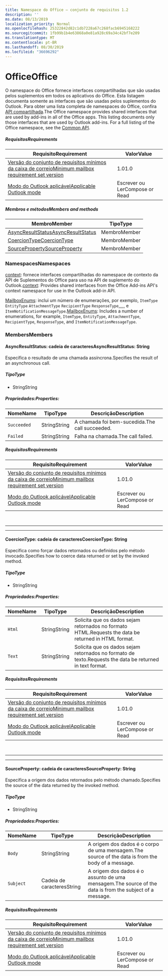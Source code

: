 ```yaml
---
title: Namespace do Office – conjunto de requisitos 1.2
description: ''
ms.date: 08/13/2019
localization_priority: Normal
ms.openlocfilehash: 25322842d82c1db7228a67c268facb6945168222
ms.sourcegitcommit: 1fb99b1b4e63868a0e81a928c69a34c42bf7e209
ms.translationtype: MT
ms.contentlocale: pt-BR
ms.lasthandoff: 08/30/2019
ms.locfileid: "36696292"
---
```

# <a name="office"></a><span data-ttu-id="e7a92-102">Office</span><span class="sxs-lookup"><span data-stu-id="e7a92-102">Office</span></span>

<span data-ttu-id="e7a92-p101">O namespace do Office fornece interfaces compartilhadas que são usadas pelos suplementos em todos os aplicativos do Office. Esta listagem documenta somente as interfaces que são usadas pelos suplementos do Outlook. Para obter uma lista completa de namespaces do Office, confira [API compartilhada](/javascript/api/office).</span><span class="sxs-lookup"><span data-stu-id="e7a92-p101">The Office namespace provides shared interfaces that are used by add-ins in all of the Office apps. This listing documents only those interfaces that are used by Outlook add-ins. For a full listing of the Office namespace, see the [Common API](/javascript/api/office).</span></span>

##### <a name="requirements"></a><span data-ttu-id="e7a92-105">Requisitos</span><span class="sxs-lookup"><span data-stu-id="e7a92-105">Requirements</span></span>

|<span data-ttu-id="e7a92-106">Requisito</span><span class="sxs-lookup"><span data-stu-id="e7a92-106">Requirement</span></span>| <span data-ttu-id="e7a92-107">Valor</span><span class="sxs-lookup"><span data-stu-id="e7a92-107">Value</span></span>|
|---|---|
|[<span data-ttu-id="e7a92-108">Versão do conjunto de requisitos mínimos da caixa de correio</span><span class="sxs-lookup"><span data-stu-id="e7a92-108">Minimum mailbox requirement set version</span></span>](/office/dev/add-ins/reference/requirement-sets/outlook-api-requirement-sets)| <span data-ttu-id="e7a92-109">1.0</span><span class="sxs-lookup"><span data-stu-id="e7a92-109">1.0</span></span>|
|[<span data-ttu-id="e7a92-110">Modo do Outlook aplicável</span><span class="sxs-lookup"><span data-stu-id="e7a92-110">Applicable Outlook mode</span></span>](/outlook/add-ins/#extension-points)| <span data-ttu-id="e7a92-111">Escrever ou Ler</span><span class="sxs-lookup"><span data-stu-id="e7a92-111">Compose or Read</span></span>|

##### <a name="members-and-methods"></a><span data-ttu-id="e7a92-112">Membros e métodos</span><span class="sxs-lookup"><span data-stu-id="e7a92-112">Members and methods</span></span>

| <span data-ttu-id="e7a92-113">Membro</span><span class="sxs-lookup"><span data-stu-id="e7a92-113">Member</span></span> | <span data-ttu-id="e7a92-114">Tipo</span><span class="sxs-lookup"><span data-stu-id="e7a92-114">Type</span></span> |
|--------|------|
| [<span data-ttu-id="e7a92-115">AsyncResultStatus</span><span class="sxs-lookup"><span data-stu-id="e7a92-115">AsyncResultStatus</span></span>](#asyncresultstatus-string) | <span data-ttu-id="e7a92-116">Membro</span><span class="sxs-lookup"><span data-stu-id="e7a92-116">Member</span></span> |
| [<span data-ttu-id="e7a92-117">CoercionType</span><span class="sxs-lookup"><span data-stu-id="e7a92-117">CoercionType</span></span>](#coerciontype-string) | <span data-ttu-id="e7a92-118">Membro</span><span class="sxs-lookup"><span data-stu-id="e7a92-118">Member</span></span> |
| [<span data-ttu-id="e7a92-119">SourceProperty</span><span class="sxs-lookup"><span data-stu-id="e7a92-119">SourceProperty</span></span>](#sourceproperty-string) | <span data-ttu-id="e7a92-120">Membro</span><span class="sxs-lookup"><span data-stu-id="e7a92-120">Member</span></span> |

### <a name="namespaces"></a><span data-ttu-id="e7a92-121">Namespaces</span><span class="sxs-lookup"><span data-stu-id="e7a92-121">Namespaces</span></span>

<span data-ttu-id="e7a92-122">[context](office.context.md): fornece interfaces compartilhadas do namespace de contexto da API de Suplementos do Office para uso na API de suplemento do Outlook.</span><span class="sxs-lookup"><span data-stu-id="e7a92-122">[context](office.context.md): Provides shared interfaces from the Office Add-ins API's context namespace for use in the Outlook add-in API.</span></span>

<span data-ttu-id="e7a92-123">[MailboxEnums](/javascript/api/outlook/office.mailboxenums.attachmenttype?view=outlook-js-1.2): inclui um número de enumerações, por exemplo, `ItemType` `EntityType` `AttachmentType` `RecipientType` `ResponseType`,,,,, e `ItemNotificationMessageType`.</span><span class="sxs-lookup"><span data-stu-id="e7a92-123">[MailboxEnums](/javascript/api/outlook/office.mailboxenums.attachmenttype?view=outlook-js-1.2): Includes a number of enumerations, for example, `ItemType`, `EntityType`, `AttachmentType`, `RecipientType`, `ResponseType`, and `ItemNotificationMessageType`.</span></span>

### <a name="members"></a><span data-ttu-id="e7a92-124">Members</span><span class="sxs-lookup"><span data-stu-id="e7a92-124">Members</span></span>

#### <a name="asyncresultstatus-string"></a><span data-ttu-id="e7a92-125">AsyncResultStatus: cadeia de caracteres</span><span class="sxs-lookup"><span data-stu-id="e7a92-125">AsyncResultStatus: String</span></span>

<span data-ttu-id="e7a92-126">Especifica o resultado de uma chamada assíncrona.</span><span class="sxs-lookup"><span data-stu-id="e7a92-126">Specifies the result of an asynchronous call.</span></span>

##### <a name="type"></a><span data-ttu-id="e7a92-127">Tipo</span><span class="sxs-lookup"><span data-stu-id="e7a92-127">Type</span></span>

*   <span data-ttu-id="e7a92-128">String</span><span class="sxs-lookup"><span data-stu-id="e7a92-128">String</span></span>

##### <a name="properties"></a><span data-ttu-id="e7a92-129">Propriedades:</span><span class="sxs-lookup"><span data-stu-id="e7a92-129">Properties:</span></span>

|<span data-ttu-id="e7a92-130">Nome</span><span class="sxs-lookup"><span data-stu-id="e7a92-130">Name</span></span>| <span data-ttu-id="e7a92-131">Tipo</span><span class="sxs-lookup"><span data-stu-id="e7a92-131">Type</span></span>| <span data-ttu-id="e7a92-132">Descrição</span><span class="sxs-lookup"><span data-stu-id="e7a92-132">Description</span></span>|
|---|---|---|
|`Succeeded`| <span data-ttu-id="e7a92-133">String</span><span class="sxs-lookup"><span data-stu-id="e7a92-133">String</span></span>|<span data-ttu-id="e7a92-134">A chamada foi bem-sucedida.</span><span class="sxs-lookup"><span data-stu-id="e7a92-134">The call succeeded.</span></span>|
|`Failed`| <span data-ttu-id="e7a92-135">String</span><span class="sxs-lookup"><span data-stu-id="e7a92-135">String</span></span>|<span data-ttu-id="e7a92-136">Falha na chamada.</span><span class="sxs-lookup"><span data-stu-id="e7a92-136">The call failed.</span></span>|

##### <a name="requirements"></a><span data-ttu-id="e7a92-137">Requisitos</span><span class="sxs-lookup"><span data-stu-id="e7a92-137">Requirements</span></span>

|<span data-ttu-id="e7a92-138">Requisito</span><span class="sxs-lookup"><span data-stu-id="e7a92-138">Requirement</span></span>| <span data-ttu-id="e7a92-139">Valor</span><span class="sxs-lookup"><span data-stu-id="e7a92-139">Value</span></span>|
|---|---|
|[<span data-ttu-id="e7a92-140">Versão do conjunto de requisitos mínimos da caixa de correio</span><span class="sxs-lookup"><span data-stu-id="e7a92-140">Minimum mailbox requirement set version</span></span>](/office/dev/add-ins/reference/requirement-sets/outlook-api-requirement-sets)| <span data-ttu-id="e7a92-141">1.0</span><span class="sxs-lookup"><span data-stu-id="e7a92-141">1.0</span></span>|
|[<span data-ttu-id="e7a92-142">Modo do Outlook aplicável</span><span class="sxs-lookup"><span data-stu-id="e7a92-142">Applicable Outlook mode</span></span>](/outlook/add-ins/#extension-points)| <span data-ttu-id="e7a92-143">Escrever ou Ler</span><span class="sxs-lookup"><span data-stu-id="e7a92-143">Compose or Read</span></span>|

<br>

---
---

#### <a name="coerciontype-string"></a><span data-ttu-id="e7a92-144">CoercionType: cadeia de caracteres</span><span class="sxs-lookup"><span data-stu-id="e7a92-144">CoercionType: String</span></span>

<span data-ttu-id="e7a92-145">Especifica como forçar dados retornados ou definidos pelo método invocado.</span><span class="sxs-lookup"><span data-stu-id="e7a92-145">Specifies how to coerce data returned or set by the invoked method.</span></span>

##### <a name="type"></a><span data-ttu-id="e7a92-146">Tipo</span><span class="sxs-lookup"><span data-stu-id="e7a92-146">Type</span></span>

*   <span data-ttu-id="e7a92-147">String</span><span class="sxs-lookup"><span data-stu-id="e7a92-147">String</span></span>

##### <a name="properties"></a><span data-ttu-id="e7a92-148">Propriedades:</span><span class="sxs-lookup"><span data-stu-id="e7a92-148">Properties:</span></span>

|<span data-ttu-id="e7a92-149">Nome</span><span class="sxs-lookup"><span data-stu-id="e7a92-149">Name</span></span>| <span data-ttu-id="e7a92-150">Tipo</span><span class="sxs-lookup"><span data-stu-id="e7a92-150">Type</span></span>| <span data-ttu-id="e7a92-151">Descrição</span><span class="sxs-lookup"><span data-stu-id="e7a92-151">Description</span></span>|
|---|---|---|
|`Html`| <span data-ttu-id="e7a92-152">String</span><span class="sxs-lookup"><span data-stu-id="e7a92-152">String</span></span>|<span data-ttu-id="e7a92-153">Solicita que os dados sejam retornados no formato HTML.</span><span class="sxs-lookup"><span data-stu-id="e7a92-153">Requests the data be returned in HTML format.</span></span>|
|`Text`| <span data-ttu-id="e7a92-154">String</span><span class="sxs-lookup"><span data-stu-id="e7a92-154">String</span></span>|<span data-ttu-id="e7a92-155">Solicita que os dados sejam retornados no formato de texto.</span><span class="sxs-lookup"><span data-stu-id="e7a92-155">Requests the data be returned in text format.</span></span>|

##### <a name="requirements"></a><span data-ttu-id="e7a92-156">Requisitos</span><span class="sxs-lookup"><span data-stu-id="e7a92-156">Requirements</span></span>

|<span data-ttu-id="e7a92-157">Requisito</span><span class="sxs-lookup"><span data-stu-id="e7a92-157">Requirement</span></span>| <span data-ttu-id="e7a92-158">Valor</span><span class="sxs-lookup"><span data-stu-id="e7a92-158">Value</span></span>|
|---|---|
|[<span data-ttu-id="e7a92-159">Versão do conjunto de requisitos mínimos da caixa de correio</span><span class="sxs-lookup"><span data-stu-id="e7a92-159">Minimum mailbox requirement set version</span></span>](/office/dev/add-ins/reference/requirement-sets/outlook-api-requirement-sets)| <span data-ttu-id="e7a92-160">1.0</span><span class="sxs-lookup"><span data-stu-id="e7a92-160">1.0</span></span>|
|[<span data-ttu-id="e7a92-161">Modo do Outlook aplicável</span><span class="sxs-lookup"><span data-stu-id="e7a92-161">Applicable Outlook mode</span></span>](/outlook/add-ins/#extension-points)| <span data-ttu-id="e7a92-162">Escrever ou Ler</span><span class="sxs-lookup"><span data-stu-id="e7a92-162">Compose or Read</span></span>|

<br>

---
---

#### <a name="sourceproperty-string"></a><span data-ttu-id="e7a92-163">SourceProperty: cadeia de caracteres</span><span class="sxs-lookup"><span data-stu-id="e7a92-163">SourceProperty: String</span></span>

<span data-ttu-id="e7a92-164">Especifica a origem dos dados retornados pelo método chamado.</span><span class="sxs-lookup"><span data-stu-id="e7a92-164">Specifies the source of the data returned by the invoked method.</span></span>

##### <a name="type"></a><span data-ttu-id="e7a92-165">Tipo</span><span class="sxs-lookup"><span data-stu-id="e7a92-165">Type</span></span>

*   <span data-ttu-id="e7a92-166">String</span><span class="sxs-lookup"><span data-stu-id="e7a92-166">String</span></span>

##### <a name="properties"></a><span data-ttu-id="e7a92-167">Propriedades:</span><span class="sxs-lookup"><span data-stu-id="e7a92-167">Properties:</span></span>

|<span data-ttu-id="e7a92-168">Nome</span><span class="sxs-lookup"><span data-stu-id="e7a92-168">Name</span></span>| <span data-ttu-id="e7a92-169">Tipo</span><span class="sxs-lookup"><span data-stu-id="e7a92-169">Type</span></span>| <span data-ttu-id="e7a92-170">Descrição</span><span class="sxs-lookup"><span data-stu-id="e7a92-170">Description</span></span>|
|---|---|---|
|`Body`| <span data-ttu-id="e7a92-171">String</span><span class="sxs-lookup"><span data-stu-id="e7a92-171">String</span></span>|<span data-ttu-id="e7a92-172">A origem dos dados é o corpo de uma mensagem.</span><span class="sxs-lookup"><span data-stu-id="e7a92-172">The source of the data is from the body of a message.</span></span>|
|`Subject`| <span data-ttu-id="e7a92-173">Cadeia de caracteres</span><span class="sxs-lookup"><span data-stu-id="e7a92-173">String</span></span>|<span data-ttu-id="e7a92-174">A origem dos dados é o assunto de uma mensagem.</span><span class="sxs-lookup"><span data-stu-id="e7a92-174">The source of the data is from the subject of a message.</span></span>|

##### <a name="requirements"></a><span data-ttu-id="e7a92-175">Requisitos</span><span class="sxs-lookup"><span data-stu-id="e7a92-175">Requirements</span></span>

|<span data-ttu-id="e7a92-176">Requisito</span><span class="sxs-lookup"><span data-stu-id="e7a92-176">Requirement</span></span>| <span data-ttu-id="e7a92-177">Valor</span><span class="sxs-lookup"><span data-stu-id="e7a92-177">Value</span></span>|
|---|---|
|[<span data-ttu-id="e7a92-178">Versão do conjunto de requisitos mínimos da caixa de correio</span><span class="sxs-lookup"><span data-stu-id="e7a92-178">Minimum mailbox requirement set version</span></span>](/office/dev/add-ins/reference/requirement-sets/outlook-api-requirement-sets)| <span data-ttu-id="e7a92-179">1.0</span><span class="sxs-lookup"><span data-stu-id="e7a92-179">1.0</span></span>|
|[<span data-ttu-id="e7a92-180">Modo do Outlook aplicável</span><span class="sxs-lookup"><span data-stu-id="e7a92-180">Applicable Outlook mode</span></span>](/outlook/add-ins/#extension-points)| <span data-ttu-id="e7a92-181">Escrever ou Ler</span><span class="sxs-lookup"><span data-stu-id="e7a92-181">Compose or Read</span></span>|
